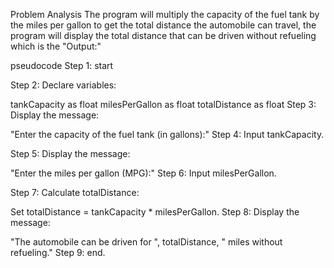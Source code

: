 Problem Analysis
The program will multiply the capacity of the fuel tank by the miles per gallon to get the total distance the automobile can travel,
the program will display the total distance that can be driven without refueling which is the "Output:"


pseudocode
Step 1: start

Step 2: Declare variables:
 
tankCapacity as float
milesPerGallon as float
totalDistance as float
Step 3: Display the message:

"Enter the capacity of the fuel tank (in gallons):"
Step 4: Input tankCapacity.

Step 5: Display the message:

"Enter the miles per gallon (MPG):"
Step 6: Input milesPerGallon.

Step 7: Calculate totalDistance:

Set totalDistance = tankCapacity * milesPerGallon.
Step 8: Display the message:

"The automobile can be driven for ", totalDistance, " miles without refueling."
Step 9: end.
